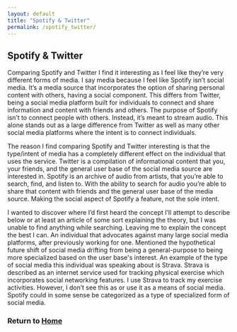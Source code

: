 ```yaml
---
layout: default
title: "Spotify & Twitter"
permalink: /spotify_twitter/
---
```


## Spotify & Twitter

Comparing Spotify and Twitter I find it interesting as I feel like they’re very different forms of media. I say media because I feel like Spotify isn’t social media. It’s a media source that incorporates the option of sharing personal content with others, having a social component. This differs from Twitter, being a social media platform built for individuals to connect and share information and content with friends and others. The purpose of Spotify isn’t to connect people with others. Instead, it’s meant to stream audio. This alone stands out as a large difference from Twitter as well as many other social media platforms where the intent is to connect individuals.  

The reason I find comparing Spotify and Twitter interesting is that the type/intent of media has a completely different effect on the individual that uses the service. Twitter is a compilation of informational content that you, your friends, and the general user base of the social media source are interested in. Spotify is an archive of audio from artists, that you’re able to search, find, and listen to. With the ability to search for audio you’re able to share that content with friends and the general user base of the media source. Making the social aspect of Spotify a feature, not the sole intent.  

I wanted to discover where I’d first heard the concept I’ll attempt to describe below or at least an article of some sort explaining the theory, but I was unable to find anything while searching. Leaving me to explain the concept the best I can. An individual that advocates against many large social media platforms, after previously working for one. Mentioned the hypothetical future shift of social media drifting from being a general-purpose to being more specialized based on the user base's interest. An example of the type of social media this individual was speaking about is Strava. Strava is described as an internet service used for tracking physical exercise which incorporates social networking features. I use Strava to track my exercise activities. However, I don’t see this as or use it as a means of social media. Spotify could in some sense be categorized as a type of specialized form of social media.  

### Return to [Home](index.md)
